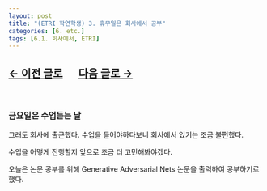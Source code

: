 ```yaml
---
layout: post
title: "(ETRI 학연학생) 3. 휴무일은 회사에서 공부"
categories: [6. etc.]
tags: [6.1. 회사에서, ETRI]
---
```


## [←  이전 글로](https://maizer2.github.io/회사에서/2022/03/03/(ETRI-학연학생)-2.-기숙사로.html) 　 [다음 글로 →](https://maizer2.github.io/회사에서/2022/03/07/(ETRI-학연학생)-4.-둘째주-월요일의-회의.html)

<br/>

### 금요일은 수업듣는 날

그래도 회사에 출근했다. 수업을 들어야하다보니 회사에서 있기는 조금 불편했다.

수업을 어떻게 진행할지 앞으로 조금 더 고민해봐야겠다.

오늘은 논문 공부를 위해 Generative Adversarial Nets 논문을 출력하여 공부하기로 했다.
